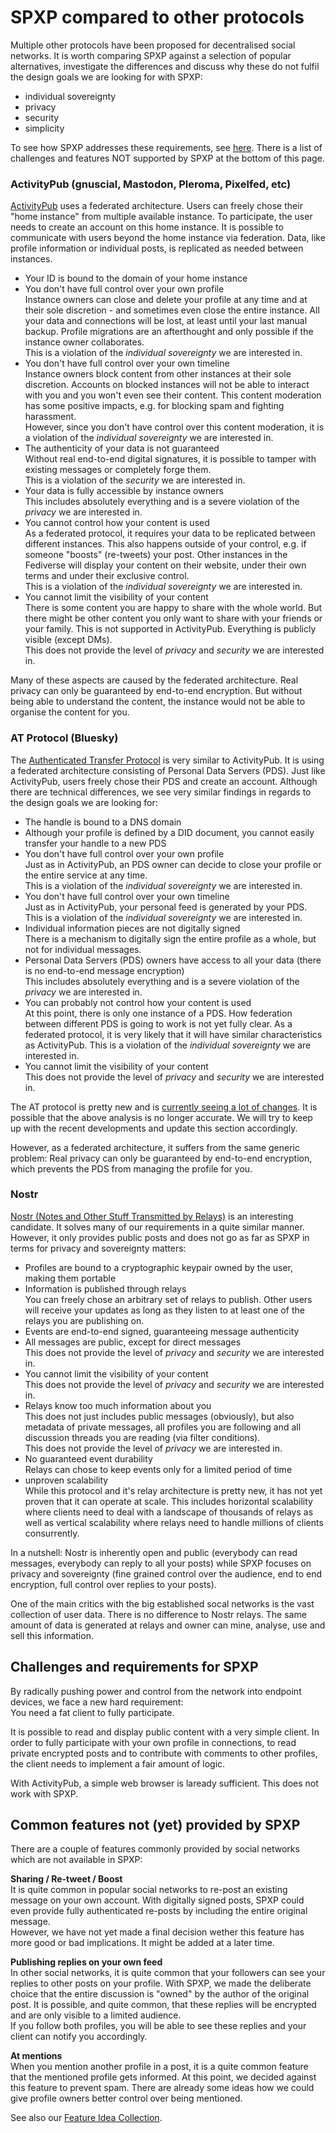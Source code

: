 # SPXP compared to other protocols
Multiple other protocols have been proposed for decentralised social networks. It is worth comparing SPXP against a selection
of popular alternatives, investigate the differences and discuss why these do not fulfil the design goals we are looking for
with SPXP:
* individual sovereignty
* privacy
* security
* simplicity

To see how SPXP addresses these requirements, see [here](./SPXP-in-a-nutshell.md). There is a list of challenges and features
NOT supported by SPXP at the bottom of this page.

### ActivityPub (gnuscial, Mastodon, Pleroma, Pixelfed, etc)
[ActivityPub](https://www.w3.org/TR/2018/REC-activitypub-20180123/) uses a federated architecture. Users can freely chose their
"home instance" from multiple available instance. To participate, the user needs to create an account on this home instance. It
is possible to communicate with users beyond the home instance via federation. Data, like profile information or individual posts,
is replicated as needed between instances.
* Your ID is bound to the domain of your home instance
* You don't have full control over your own profile  
  Instance owners can close and delete your profile at any time and at their sole discretion - and sometimes even close the entire instance.
  All your data and connections will be lost, at least until your last manual backup. Profile migrations are an afterthought and only possible
  if the instance owner collaborates.  
  This is a violation of the *individual sovereignty* we are interested in.
* You don't have full control over your own timeline  
  Instance owners block content from other instances at their sole discretion. Accounts on blocked instances will not be able to interact
  with you and you won't even see their content. This content moderation has some positive impacts, e.g. for blocking spam and fighting harassment.  
  However, since you don't have control over this content moderation, it is a violation of the *individual sovereignty* we are interested in.
* The authenticity of your data is not guaranteed  
  Without real end-to-end digital signatures, it is possible to tamper with existing messages or completely forge them.  
  This is a violation of the *security* we are interested in.
* Your data is fully accessible by instance owners  
  This includes absolutely everything and is a severe violation of the *privacy* we are interested in.
* You cannot control how your content is used  
  As a federated protocol, it requires your data to be replicated between different instances. This also happens outside of your control, e.g. if
  someone "boosts" (re-tweets) your post. Other instances in the Fediverse will display your content on their website, under their own terms and
  under their exclusive control.  
  This is a violation of the *individual sovereignty* we are interested in.
* You cannot limit the visibility of your content  
  There is some content you are happy to share with the whole world. But there might be other content you only want to share with your
  friends or your family. This is not supported in ActivityPub. Everything is publicly visible (except DMs).  
  This does not provide the level of *privacy* and *security* we are interested in.

Many of these aspects are caused by the federated architecture. Real privacy can only be guaranteed by end-to-end encryption. But without
being able to understand the content, the instance would not be able to organise the content for you.

### AT Protocol (Bluesky)
The [Authenticated Transfer Protocol](https://atproto.com/docs) is very similar to ActivityPub. It is using a federated architecture consisting
of Personal Data Servers (PDS). Just like ActivityPub, users freely chose their PDS and create an account. Although there are technical
differences, we see very similar findings in regards to the design goals we are looking for:
* The handle is bound to a DNS domain
* Although your profile is defined by a DID document, you cannot easily transfer your handle to a new PDS
* You don't have full control over your own profile  
  Just as in ActivityPub, an PDS owner can decide to close your profile or the entire service at any time.  
  This is a violation of the *individual sovereignty* we are interested in.  
* You don't have full control over your own timeline  
  Just as in ActivityPub, your personal feed is generated by your PDS.  
  This is a violation of the *individual sovereignty* we are interested in.  
* Individual information pieces are not digitally signed  
  There is a mechanism to digitally sign the entire profile as a whole, but not for individual messages.
* Personal Data Servers (PDS) owners have access to all your data (there is no end-to-end message encryption)  
  This includes absolutely everything and is a severe violation of the *privacy* we are interested in.
* You can probably not control how your content is used  
  At this point, there is only one instance of a PDS. How federation between different PDS is going to work is not yet fully clear. As a federated
  protocol, it is very likely that it will have similar characteristics as ActivityPub.
  This is a violation of the *individual sovereignty* we are interested in.
* You cannot limit the visibility of your content  
  This does not provide the level of *privacy* and *security* we are interested in.

The AT protocol is pretty new and is [currently seeing a lot of changes](https://github.com/bluesky-social/atproto/commits/main). It is
possible that the above analysis is no longer accurate. We will try to keep up with the recent developments and update this section accordingly.

However, as a federated architecture, it suffers from the same generic problem: Real privacy can only be guaranteed by end-to-end encryption,
which prevents the PDS from managing the profile for you.

### Nostr
[Nostr (Notes and Other Stuff Transmitted by Relays)](https://github.com/nostr-protocol/nostr) is an interesting candidate. It solves many
of our requirements in a quite similar manner. However, it only provides public posts and does not go as far as SPXP in terms for privacy
and sovereignty matters:
* Profiles are bound to a cryptographic keypair owned by the user, making them portable
* Information is published through relays  
  You can freely chose an arbitrary set of relays to publish. Other users will receive your updates as long as they listen to at least
  one of the relays you are publishing on.
* Events are end-to-end signed, guaranteeing message authenticity
* All messages are public, except for direct messages  
  This does not provide the level of *privacy* and *security* we are interested in.
* You cannot limit the visibility of your content  
  This does not provide the level of *privacy* and *security* we are interested in.
* Relays know too much information about you  
  This does not just includes public messages (obviously), but also metadata of private messages, all profiles you are following and all
  discussion threads you are reading (via filter conditions).  
  This does not provide the level of *privacy* we are interested in.
* No guaranteed event durability  
  Relays can chose to keep events only for a limited period of time
* unproven scalability   
  While this protocol and it's relay architecture is pretty new, it has not yet proven that it can operate at scale. This includes
  horizontal scalability where  clients need to deal with a landscape of thousands of relays as well as vertical scalability where
  relays need to handle millions of clients consurrently.

In a nutshell: Nostr is inherently open and public (everybody can read messages, everybody can reply to all your posts) while SPXP focuses
on privacy and sovereignty (fine grained control over the audience, end to end encryption, full control over replies to your posts).

One of the main critics with the big established socal networks is the vast collection of user data. There is no difference to Nostr relays.
The same amount of data is generated at relays and owner can mine, analyse, use and sell this information.

## Challenges and requirements for SPXP

By radically pushing power and control from the network into endpoint devices, we face a new hard requirement:  
You need a fat client to fully participate.

It is possible to read and display public content with a very simple client. In order to fully participate with your own profile in
connections, to read private encrypted posts and to contribute with comments to other profiles, the client needs to implement a fair
amount of logic.

With ActivityPub, a simple web browser is laready sufficient. This does not work with SPXP.

## Common features not (yet) provided by SPXP

There are a couple of features commonly provided by social networks which are not available in SPXP:

**Sharing / Re-tweet / Boost**  
It is quite common in popular social networks to re-post an existing message on your own account. With digitally signed posts, SPXP
could even provide fully authenticated re-posts by including the entire original message.  
However, we have not yet made a final decision wether this feature has more good or bad implications. It might be added at a later time.

**Publishing replies on your own feed**  
In other social networks, it is quite common that your followers can see your replies to other posts on your profile. With SPXP, we
made the deliberate choice that the entire discussion is "owned" by the author of the original post. It is possible, and quite
common, that these replies will be encrypted and are only visible to a limited audience.  
If you follow both profiles, you will be able to see these replies and your client can notify you accordingly.

**At mentions**  
When you mention another profile in a post, it is a quite common feature that the mentioned profile gets informed. At this point,
we decided against this feature to prevent spam. There are already some ideas how we could give profile owners better control
over being mentioned.

See also our [Feature Idea Collection](./FeatureIdeaCollection.md).